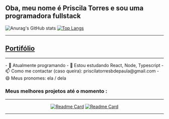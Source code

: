 ## Oba, meu nome é Priscila Torres e sou uma programadora fullstack

![Anurag's GitHub stats](https://github-readme-stats.vercel.app/api?username=PrieTorres&show_icons=true&theme=radical)
[![Top Langs](https://github-readme-stats.vercel.app/api/top-langs/?username=PrieTorres&layout=compact)](https://github.com/PrieTorres?tab=repositories)
<hr>

## [Portifólio](https://ethereal-argon-427820-m6.web.app/)

<hr>
- 🔭 Atualmente programando
- 🌱 Estou estudando React, Node, Typescript
- 📫 Como me contactar (caso queira): priscilatorresbdepaula@gmail.com
- 😄 Meus pronomes: ela / dela

### Meus melhores projetos até o momento :
<hr>
<div align="center">

 [![Readme Card](https://github-readme-stats.vercel.app/api/pin/?username=PrieTorres&repo=Ramen-commerce)](https://github.com/PrieTorres/Ramen-commerce)
 [![Readme Card](https://github-readme-stats.vercel.app/api/pin/?username=PrieTorres&repo=space-warrior)](https://github.com/PrieTorres/space-warrior)
 
</div>

<hr>
